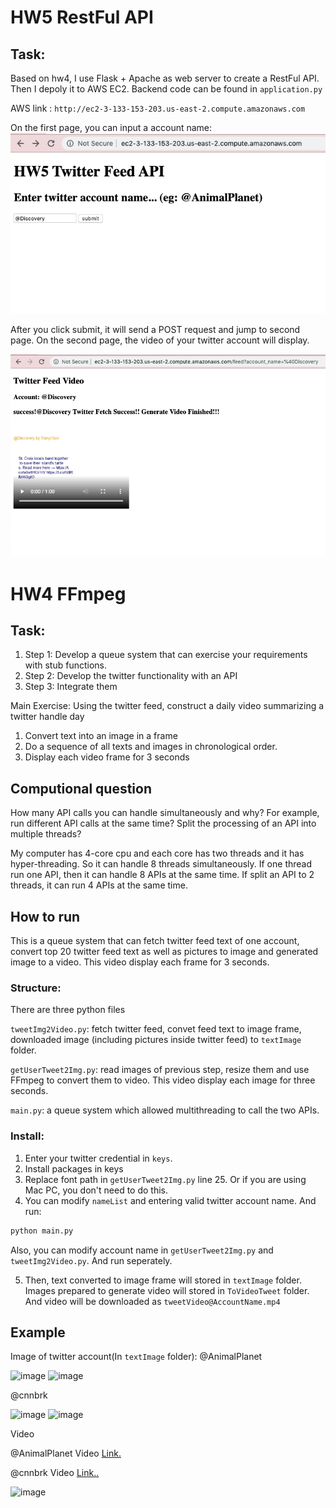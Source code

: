 # HW5 RestFul API
## Task:
Based on hw4, I use Flask + Apache as web server to create a RestFul API. Then I depoly it to AWS EC2.
Backend code can be found in  ```application.py```

AWS link : ```http://ec2-3-133-153-203.us-east-2.compute.amazonaws.com```

On the first page, you can input a account name:
![image](https://github.com/BUEC500C1/twitter-summarizer-rest-service-Bonniesty/blob/master/textImage/ScreenShot1.png)

After you click submit, it will send a POST request and jump to second page.
On the second page, the video of your twitter account will display.

![image](https://github.com/BUEC500C1/twitter-summarizer-rest-service-Bonniesty/blob/master/textImage/ScreenShot2.png)

# HW4 FFmpeg


## Task:
1. Step 1: Develop a queue system that can exercise your requirements with stub functions.
2. Step 2: Develop the twitter functionality with an API
3. Step 3: Integrate them


Main Exercise:
Using the twitter feed, construct a daily video summarizing a twitter handle day


1. Convert text into an image in a frame
2. Do a sequence of all texts and images in chronological order.
3. Display each video frame for 3 seconds

## Computional question
How many API calls you can handle simultaneously and why? For example, run different API calls at the same time? Split the processing of an API into multiple threads?


My computer has 4-core cpu and each core has two threads and it has hyper-threading. So it can handle 8 threads simultaneously. If one thread run one API, then it can handle 8 APIs at the same time. If split an API to 2 threads, it can run 4 APIs at the same time.

## How to run
This is a queue system that can fetch twitter feed text of one account, convert top 20 twitter feed text as well as pictures to image and generated image to a video. This video display each frame for 3 seconds.

### Structure:
There are three python files

```tweetImg2Video.py```: fetch twitter feed, convet feed text to image frame, downloaded image (including pictures inside twitter feed) to ```textImage``` folder.

```getUserTweet2Img.py```: read images of previous step, resize them and use FFmpeg to convert them to video. This video display each image for three seconds.

```main.py```: a queue system which allowed multithreading to call the two APIs.

### Install:
1. Enter your twitter credential in ```keys```.
2. Install packages in keys
3. Replace font path in ```getUserTweet2Img.py``` line 25. Or if you are using Mac PC, you don't need to do this.
4. You can modify ```nameList``` and entering valid twitter account name. And run:
  ```python
  python main.py
  ```
Also, you can modify account name in ```getUserTweet2Img.py``` and ```tweetImg2Video.py```. And run seperately.

5. Then, text converted to image frame will stored in ```textImage``` folder. Images prepared to generate video will stored in ```ToVideoTweet``` folder. And video will be downloaded as ```tweetVideo@AccountName.mp4```

## Example

Image of twitter account(In ```textImage``` folder):
@AnimalPlanet

![image](https://github.com/BUEC500C1/video-Bonniesty/blob/master/textImage/%40AnimalPlanetpic000.png)
![image](https://github.com/BUEC500C1/video-Bonniesty/blob/master/textImage/%40AnimalPlanetpic001.png)

@cnnbrk

![image](https://github.com/BUEC500C1/video-Bonniesty/blob/master/textImage/%40cnnbrkpic000.png)
![image](https://github.com/BUEC500C1/video-Bonniesty/blob/master/textImage/%40cnnbrkpic001.png)



Video

@AnimalPlanet Video [Link.]

@cnnbrk Video [Link..]

![image](https://github.com/BUEC500C1/video-Bonniesty/blob/master/textImage/Video_ScreenShot.png)


[Link.]: https://github.com/BUEC500C1/video-Bonniesty/blob/master/tweetVideo%40AnimalPlanet.mp4
[Link..]: https://github.com/BUEC500C1/video-Bonniesty/blob/master/tweetVideo%40cnnbrk.mp4
